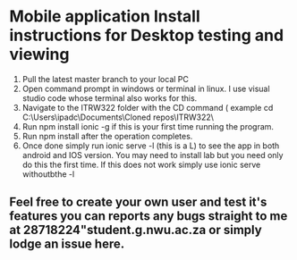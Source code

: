# Mobile application Install instructions for Desktop testing and viewing
1. Pull the latest master branch to your local PC
2. Open command prompt in windows or terminal in linux. I use visual studio code whose terminal also works for this.
3. Navigate to the ITRW322 folder with the CD command ( example cd C:\Users\ipadc\Documents\Cloned repos\ITRW322\
4. Run npm install ionic -g if this is your first time running the program.
5. Run npm install after the operation completes.
6. Once done simply run ionic serve -l (this is a L) to see the app in both android and IOS version. You may need to install lab but you need only do this the first time. If this does not work simply use ionic serve withoutbthe -l

## Feel free to create your own user and test it's features you can reports any bugs straight to me at 28718224"student.g.nwu.ac.za or simply lodge an issue here. 
